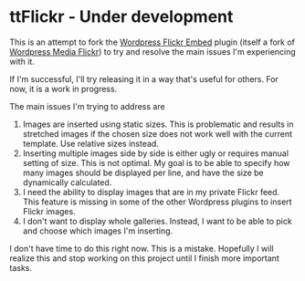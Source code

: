 # ttFlickr - Under development

This is an attempt to fork the [Wordpress Flickr Embed](https://github.com/hiddentao/wp-flickr-embed) plugin 
(itself a fork of [Wordpress Media Flickr](http://wordpress.org/extend/plugins/wordpress-media-flickr/))
to try and resolve the main issues I'm experiencing with it.

If I'm successful, I'll try releasing it in a way that's useful for others. For now, it is a work in progress.

The main issues I'm trying to address are
1. Images are inserted using static sizes. This is problematic and results in stretched images if the chosen size does not work well with the current template. Use relative sizes instead.
1. Inserting multiple images side by side is either ugly or requires manual setting of size. This is not optimal. My goal is to be able to specify how many images should be displayed per line, and have the size be dynamically calculated.
1. I need the ability to display images that are in my private Flickr feed. This feature is missing in some of the other Wordpress plugins to insert Flickr images.
1. I don't want to display whole galleries. Instead, I want to be able to pick and choose which images I'm inserting.

I don't have time to do this right now. This is a mistake. Hopefully I will realize this and stop working on this project until I finish more important tasks.